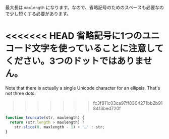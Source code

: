 最大長は `maxlength` になります。なので、省略記号のためのスペースも必要なので少し短くする必要があります。

<<<<<<< HEAD
省略記号に1つのユニコード文字を使っていることに注意してください。3つのドットではありません。
=======
Note that there is actually a single Unicode character for an ellipsis. That's not three dots.
>>>>>>> fc3f811c03ca97ff8304271bb2b918413bed720f

```js run demo
function truncate(str, maxlength) {
  return (str.length > maxlength) ?
    str.slice(0, maxlength - 1) + '…' : str;
}
```
